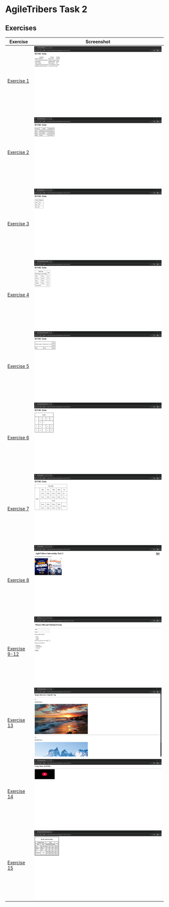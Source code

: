# AgileTribers Task 2

## Exercises

| Exercise | Screenshot |
|----------|------------|
| [Exercise 1](ex1.html) | ![ex1](Screenshots/ex1.png) |
| [Exercise 2](ex2.html) | ![ex2](Screenshots/ex2.png) |
| [Exercise 3](ex3.html) | ![ex3](Screenshots/ex3.png) |
| [Exercise 4](ex4.html) | ![ex4](Screenshots/ex4.png) |
| [Exercise 5](ex5.html) | ![ex5](Screenshots/ex5.png) |
| [Exercise 6](ex6.html) | ![ex6](Screenshots/ex6.png) |
| [Exercise 7](ex7.html) | ![ex7](Screenshots/ex7.png) |
| [Exercise 8](ex8.html) | ![ex8](Screenshots/ex8.png) |
| [Exercise 9-12](ex9,10,11,12.html) | ![ex9-12](Screenshots/ex9,10,11,12.png) |
| [Exercise 13](ex13.html) | ![ex13](Screenshots/ex13.png) |
| [Exercise 14](ex14.html) | ![ex14](Screenshots/ex14.png) |
| [Exercise 15](ex15.html) | ![ex15](Screenshots/ex15.png) |
